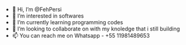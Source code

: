 - 👋 Hi, I’m @FehPersi
- 👀 I’m interested in softwares
- 🌱 I’m currently learning programming codes
- 💞️ I’m looking to collaborate on with my knoledge that i still building 
- 📫 You can reach me on Whatsapp - +55 11981489653

<!---
FehPersi/FehPersi is a ✨ special ✨ repository because its `README.md` (this file) appears on your GitHub profile.
You can click the Preview link to take a look at your changes.
--->
